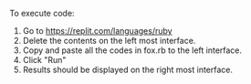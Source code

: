 To execute code:

1. Go to https://replit.com/languages/ruby
2. Delete the contents on the left most interface.
3. Copy and paste all the codes in fox.rb to the left interface.
4. Click "Run"
5. Results should be displayed on the right most interface.
